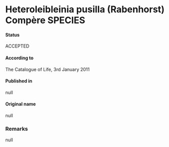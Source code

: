 # Heteroleibleinia pusilla (Rabenhorst) Compère SPECIES

#### Status
ACCEPTED

#### According to
The Catalogue of Life, 3rd January 2011

#### Published in
null

#### Original name
null

### Remarks
null